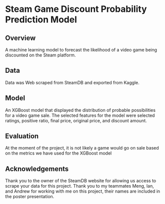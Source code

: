 # Steam Game Discount Probability Prediction Model

## Overview

A machine learning model to forecast the likelihood of a video game being discounted on the Steam platform.

## Data

Data was Web scraped from SteamDB and exported from Kaggle. 

## Model

An XGBoost model that displayed the distribution of probable possibilities for a video game sale. The selected features for the model were selected ratings, positive ratio, final price, original price, and discount amount. 

## Evaluation

At the moment of the project, it is not likely a game would go on sale based on the metrics we have used for the XGBoost model 


## Acknowledgements

Thank you to the owner of the SteamDB website for allowing us access to scrape your data for this project. Thank you to my teammates Meng, Ian, and Andrew for working with me on this project, their names are included in the poster presentation.
